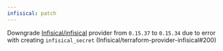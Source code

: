 ```yaml
---
infisical: patch
---
```


Downgrade [Infisical/infisical](https://registry.terraform.io/providers/Infisical/infisical) provider from `0.15.37` to `0.15.34` due to error with creating `infisical_secret` (Infisical/terraform-provider-infisical#200)
